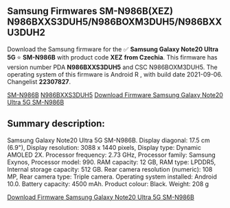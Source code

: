 <h2>Samsung Firmwares SM-N986B(XEZ) N986BXXS3DUH5/N986BOXM3DUH5/N986BXXU3DUH2</h2>
Download the Samsung firmware for the ✅ <strong>Samsung Galaxy Note20 Ultra 5G </strong> ⭐ <strong>SM-N986B</strong> with product code <strong>XEZ</strong> <strong> from Czechia</strong>. This firmware has version number PDA <strong>N986BXXS3DUH5</strong> and CSC N986BOXM3DUH5. The operating system of this firmware is Android R , with build date 2021-09-06. Changelist <strong>22307827</strong>.


[SM-N986B](https://samfirm.shop/samsung/model/SM-N986B)
[N986BXXS3DUH5](https://samfirm.shop/samsung/pda/N986BXXS3DUH5)
[Download Firmware Samsung Galaxy Note20 Ultra 5G SM-N986B](https://samfirm.shop/samsung/firmware/453377)
<h2>Summary description:</h2>
<p>Samsung Galaxy Note20 Ultra 5G SM-N986B. Display diagonal: 17.5 cm (6.9"), Display resolution: 3088 x 1440 pixels, Display type: Dynamic AMOLED 2X. Processor frequency: 2.73 GHz, Processor family: Samsung Exynos, Processor model: 990. RAM capacity: 12 GB, RAM type: LPDDR5, Internal storage capacity: 512 GB. Rear camera resolution (numeric): 108 MP, Rear camera type: Triple camera. Operating system installed: Android 10.0. Battery capacity: 4500 mAh. Product colour: Black. Weight: 208 g</p>


[Download Firmware Samsung Galaxy Note20 Ultra 5G SM-N986B](https://samfirm.shop/samsung/firmware/453377)
